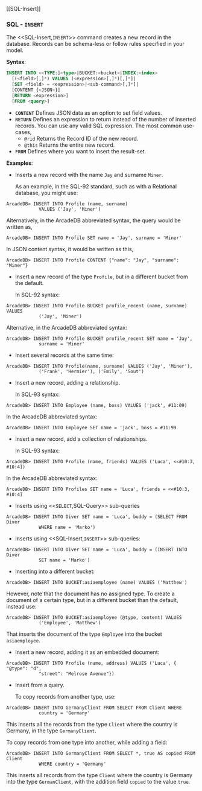 [[SQL-Insert]]
### SQL - `INSERT`

The <<SQL-Insert,`INSERT`>> command creates a new record in the database.  Records can be schema-less or follow rules specified in your model.

**Syntax**:

```sql
INSERT INTO <<TYPE:]<type>|BUCKET:<bucket>|INDEX:<index>
  [(<field>[,]*) VALUES (<expression>[,]*)[,]*]|
  [SET <field> = <expression>|<sub-command>[,]*]|
  [CONTENT {<JSON>}]
  [RETURN <expression>] 
  [FROM <query>]
```

- **`CONTENT`** Defines JSON data as an option to set field values.
- **`RETURN`** Defines an expression to return instead of the number of inserted records.  You can use any valid SQL expression.  The most common use-cases,
  - `@rid` Returns the Record ID of the new record.
  - `@this` Returns the entire new record.
- **`FROM`** Defines where you want to insert the result-set.

**Examples**:

- Inserts a new record with the name `Jay` and surname `Miner`.

  As an example, in the SQL-92 standard, such as with a Relational database, you might use:

```
ArcadeDB> INSERT INTO Profile (name, surname) 
            VALUES ('Jay', 'Miner')
```

  Alternatively, in the ArcadeDB abbreviated syntax, the query would be written as,

```
ArcadeDB> INSERT INTO Profile SET name = 'Jay', surname = 'Miner'
```

  In JSON content syntax, it would be written as this,

```
ArcadeDB> INSERT INTO Profile CONTENT {"name": "Jay", "surname": "Miner"}
```

- Insert a new record of the type `Profile`, but in a different bucket from the default.  

  In SQL-92 syntax:

```
ArcadeDB> INSERT INTO Profile BUCKET profile_recent (name, surname) VALUES 
            ('Jay', 'Miner')
```

  Alternative, in the ArcadeDB abbreviated syntax:

```
ArcadeDB> INSERT INTO Profile BUCKET profile_recent SET name = 'Jay', 
            surname = 'Miner'
```

- Insert several records at the same time:

```
ArcadeDB> INSERT INTO Profile(name, surname) VALUES ('Jay', 'Miner'), 
            ('Frank', 'Hermier'), ('Emily', 'Sout')
```

- Insert a new record, adding a relationship.

  In SQL-93 syntax:

```
ArcadeDB> INSERT INTO Employee (name, boss) VALUES ('jack', #11:09)
```

  In the ArcadeDB abbreviated syntax:

```
ArcadeDB> INSERT INTO Employee SET name = 'jack', boss = #11:99
```

- Insert a new record, add a collection of relationships.

  In SQL-93 syntax:

```
ArcadeDB> INSERT INTO Profile (name, friends) VALUES ('Luca', <<#10:3, #10:4])
```

  In the ArcadeDB abbreviated syntax:

```
ArcadeDB> INSERT INTO Profiles SET name = 'Luca', friends = <<#10:3, #10:4]
```

- Inserts using <<`SELECT`,SQL-Query>> sub-queries

```
ArcadeDB> INSERT INTO Diver SET name = 'Luca', buddy = (SELECT FROM Diver 
            WHERE name = 'Marko')
```

- Inserts using <<SQL-Insert,`INSERT`>> sub-queries:

```
ArcadeDB> INSERT INTO Diver SET name = 'Luca', buddy = (INSERT INTO Diver 
            SET name = 'Marko')
```

- Inserting into a different bucket:

```
ArcadeDB> INSERT INTO BUCKET:asiaemployee (name) VALUES ('Matthew')
```

  However, note that the document has no assigned type.  To create a document of a certain type, but in a different bucket than the default, instead use:

```
ArcadeDB> INSERT INTO BUCKET:asiaemployee (@type, content) VALUES 
            ('Employee', 'Matthew')
```

  That inserts the document of the type `Employee` into the bucket `asiaemployee`.

- Insert a new record, adding it as an embedded document:

```
ArcadeDB> INSERT INTO Profile (name, address) VALUES ('Luca', { "@type": "d", 
            "street": "Melrose Avenue"})
```

- Insert from a query.

  To copy records from another type, use:

```
ArcadeDB> INSERT INTO GermanyClient FROM SELECT FROM Client WHERE 
            country = 'Germany'
```

  This inserts all the records from the type `Client` where the country is Germany, in the type `GermanyClient`.

  To copy records from one type into another, while adding a field:

```
ArcadeDB> INSERT INTO GermanyClient FROM SELECT *, true AS copied FROM Client 
            WHERE country = 'Germany'
```

  This inserts all records from the type `Client` where the country is Germany into the type `GermanClient`, with the addition field `copied` to the value `true`.
